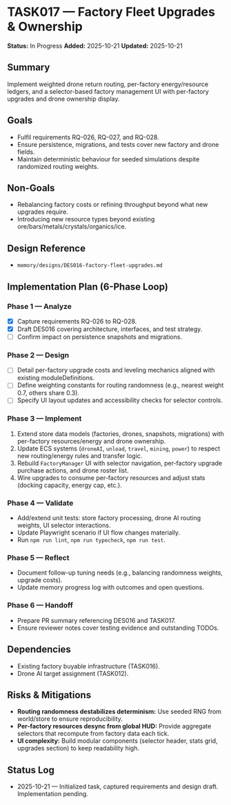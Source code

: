 # TASK017 — Factory Fleet Upgrades & Ownership

**Status:** In Progress
**Added:** 2025-10-21
**Updated:** 2025-10-21

## Summary

Implement weighted drone return routing, per-factory energy/resource ledgers, and a selector-based factory management UI with per-factory upgrades and drone ownership display.

## Goals

- Fulfil requirements RQ-026, RQ-027, and RQ-028.
- Ensure persistence, migrations, and tests cover new factory and drone fields.
- Maintain deterministic behaviour for seeded simulations despite randomized routing weights.

## Non-Goals

- Rebalancing factory costs or refining throughput beyond what new upgrades require.
- Introducing new resource types beyond existing ore/bars/metals/crystals/organics/ice.

## Design Reference

- `memory/designs/DES016-factory-fleet-upgrades.md`

## Implementation Plan (6-Phase Loop)

### Phase 1 — Analyze

- [x] Capture requirements RQ-026 to RQ-028.
- [x] Draft DES016 covering architecture, interfaces, and test strategy.
- [ ] Confirm impact on persistence snapshots and migrations.

### Phase 2 — Design

- [ ] Detail per-factory upgrade costs and leveling mechanics aligned with existing moduleDefinitions.
- [ ] Define weighting constants for routing randomness (e.g., nearest weight 0.7, others share 0.3).
- [ ] Specify UI layout updates and accessibility checks for selector controls.

### Phase 3 — Implement

1. Extend store data models (factories, drones, snapshots, migrations) with per-factory resources/energy and drone ownership.
2. Update ECS systems (`droneAI`, `unload`, `travel`, `mining`, `power`) to respect new routing/energy rules and transfer logic.
3. Rebuild `FactoryManager` UI with selector navigation, per-factory upgrade purchase actions, and drone roster list.
4. Wire upgrades to consume per-factory resources and adjust stats (docking capacity, energy cap, etc.).

### Phase 4 — Validate

- Add/extend unit tests: store factory processing, drone AI routing weights, UI selector interactions.
- Update Playwright scenario if UI flow changes materially.
- Run `npm run lint`, `npm run typecheck`, `npm run test`.

### Phase 5 — Reflect

- Document follow-up tuning needs (e.g., balancing randomness weights, upgrade costs).
- Update memory progress log with outcomes and open questions.

### Phase 6 — Handoff

- Prepare PR summary referencing DES016 and TASK017.
- Ensure reviewer notes cover testing evidence and outstanding TODOs.

## Dependencies

- Existing factory buyable infrastructure (TASK016).
- Drone AI target assignment (TASK012).

## Risks & Mitigations

- **Routing randomness destabilizes determinism:** Use seeded RNG from world/store to ensure reproducibility.
- **Per-factory resources desync from global HUD:** Provide aggregate selectors that recompute from factory data each tick.
- **UI complexity:** Build modular components (selector header, stats grid, upgrades section) to keep readability high.

## Status Log

- 2025-10-21 — Initialized task, captured requirements and design draft. Implementation pending.
